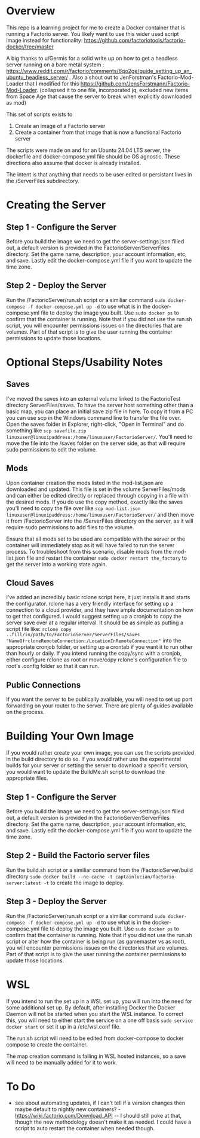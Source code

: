 # Overview

This repo is a learning project for me to create a Docker container that is running a Factorio server. You likely want to use this wider used script image instead for functionality: https://github.com/factoriotools/factorio-docker/tree/master

A big thanks to u/Germis for a solid write up on how to get a headless server running on a bare metal system : https://www.reddit.com/r/factorio/comments/6qo2ge/guide_setting_up_an_ubuntu_headless_server/ . Also a shout out to JenForstman's Factorio-Mod-Loader that I modified for this https://github.com/JensForstmann/Factorio-Mod-Loader. (collapsed it to one file, incorporated jq, excluded new items from Space Age that cause the server to break when explicitly downloaded as mod)

This set of scripts exists to 
1. Create an image of a Factorio server
2. Create a container from that image that is now a functional Factorio server

The scripts were made on and for an Ubuntu 24.04 LTS server, the dockerfile and docker-compose.yml file should be OS agnostic. These directions also assume that docker is already installed.

The intent is that anything that needs to be user edited or persistant lives in the /ServerFiles subdirectory. 

# Creating the Server

## Step 1 - Configure the Server
Before you build the image we need to get the server-settings.json filled out, a default version is provided in the FactorioServer/ServerFiles directory. Set the game name, description, your account information, etc, and save. Lastly edit the docker-compose.yml file if you want to update the time zone. 

## Step 2 - Deploy the Server
Run the /FactorioServer/run.sh script or a similiar command `sudo docker-compose -f docker-compose.yml up -d` to use what is in the docker-compose.yml file to deploy the image you built. Use `sudo docker ps` to confirm that the container is running. Note that if you did not use the run.sh script, you will encounter permissions issues on the directories that are volumes. Part of that script is to give the user running the container permissions to update those locations.

# Optional Steps/Usability Notes
## Saves
I've moved the saves into an external volume linked to the FactorioTest directory ServerFiles/saves. To have the server host something other than a basic map, you can place an initial save zip file in here. To copy it from a PC you can use scp in the Windows command line to transfer the file over. Open the saves folder in Explorer, right-click, "Open in Terminal" and do something like `scp savefile.zip linuxuser@linuxipaddress:/home/linuxuser/FactorioServer/`. You'll need to move the file into the /saves folder on the server side, as that will require sudo permissions to edit the volume.

## Mods
Upon container creation the mods listed in the mod-list.json are downloaded and updated. This file is set in the volume ServerFiles/mods and can either be edited directly or replaced through copying in a file with the desired mods. If you do use the copy method, exactly like the saves you'll need to copy the file over like `scp mod-list.json linuxuser@linuxipaddress:/home/linuxuser/FactorioServer/` and then move it from /FactorioServer into the /ServerFiles directory on the server, as it will require sudo permissions to add files to the volume.

Ensure that all mods set to be used are compatible with the server or the container will immediately stop as it will have failed to run the server process. To troubleshoot from this scenario, disable mods from the mod-list.json file and restart the container `sudo docker restart the_factory` to get the server into a working state again.

## Cloud Saves
I've added an incredibly basic rclone script here, it just installs it and starts the configurator. rclone has a very friendly interface for setting up a connection to a cloud provider, and they have ample documentation on how to get that configured. I would suggest setting up a cronjob to copy the server save over at a regular interval. It should be as simple as putting a script file like:
`rclone copy ..fill/in/path/to/FactorioServer/ServerFiles/saves "NameOfrcloneRemoteConnection:/LocationInRemoteConnection"` into the appropriate cronjob folder, or setting up a crontab if you want it to run other than hourly or daily. If you intend running the copy/sync with a cronjob, either configure rclone as root or move/copy rclone's configuration file to root's .config folder so that it can run.

## Public Connections
If you want the server to be publically available, you will need to set up port forwarding on your router to the server. There are plenty of guides available on the process. 

# Building Your Own Image
If you would rather create your own image, you can use the scripts provided in the build directory to do so. If you would rather use the experimental builds for your server or setting the server to download a specific version, you would want to update the BuildMe.sh script to download the appropriate files.

## Step 1 - Configure the Server
Before you build the image we need to get the server-settings.json filled out, a default version is provided in the FactorioServer/ServerFiles directory. Set the game name, description, your account information, etc, and save. Lastly edit the docker-compose.yml file if you want to update the time zone. 

## Step 2 - Build the Factorio server files
Run the build.sh script or a similiar command from the /FactorioServer/build directory `sudo docker build --no-cache -t captainlucian/factorio-server:latest -t` to create the image to deploy. 

## Step 3 - Deploy the Server
Run the /FactorioServer/run.sh script or a similiar command `sudo docker-compose -f docker-compose.yml up -d` to use what is in the docker-compose.yml file to deploy the image you built. Use `sudo docker ps` to confirm that the container is running. Note that if you did not use the run.sh script or alter how the container is being run (as gamemaster vs as root), you will encounter permissions issues on the directories that are volumes. Part of that script is to give the user running the container permissions to update those locations.

# WSL
If you intend to run the set up in a WSL set up, you will run into the need for some additional set up. By default, after installing Docker the Docker Daemon will not be started when you start the WSL instance. To correct this, you will need to either start the service on a one off basis `sudo service docker start` or set it up in a /etc/wsl.conf file.

The run.sh script will need to be edited from docker-compose to docker compose to create the container.

The map creation command is failing in WSL hosted instances, so a save will need to be manually added for it to work.

# To Do
- see about automating updates, if I can't tell if a version changes then maybe default to nightly new containers? - https://wiki.factorio.com/Download_API
 -- I should still poke at that, though the new methodology doesn't make it as needed. I could have a script to auto restart the container when needed though.

  
